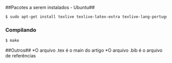 ##Pacotes a serem instalados - Ubuntu##


```bash
$ sudo apt-get install texlive texlive-latex-extra texlive-lang-portuguese
```


### Compilando ###

```bash
$ make
```

##Outros##
*O arquivo .tex é o main do artigo
*O arquivo .bib é o arquivo de referências

